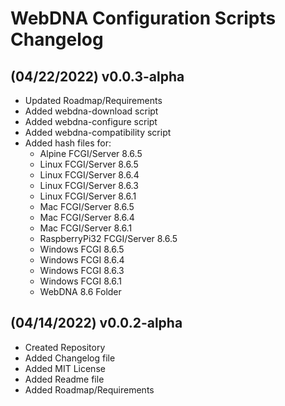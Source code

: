 # WebDNA Configuration Scripts Changelog

## (04/22/2022) v0.0.3-alpha
- Updated Roadmap/Requirements
- Added webdna-download script
- Added webdna-configure script
- Added webdna-compatibility script
- Added hash files for:
    - Alpine FCGI/Server 8.6.5
    - Linux FCGI/Server 8.6.5
    - Linux FCGI/Server 8.6.4
    - Linux FCGI/Server 8.6.3
    - Linux FCGI/Server 8.6.1
    - Mac FCGI/Server 8.6.5
    - Mac FCGI/Server 8.6.4
    - Mac FCGI/Server 8.6.1
    - RaspberryPi32 FCGI/Server 8.6.5
    - Windows FCGI 8.6.5
    - Windows FCGI 8.6.4
    - Windows FCGI 8.6.3
    - Windows FCGI 8.6.1
    - WebDNA 8.6 Folder

## (04/14/2022) v0.0.2-alpha
- Created Repository
- Added Changelog file
- Added MIT License
- Added Readme file
- Added Roadmap/Requirements
